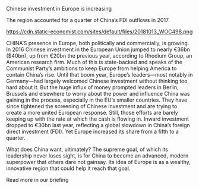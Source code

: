 Chinese investment in Europe is increasing

The region accounted for a quarter of China’s FDI outflows in 2017

https://cdn.static-economist.com/sites/default/files/20181013_WOC498.png

CHINA’S presence in Europe, both politically and commercially, is growing. In 2016 Chinese investment in the European Union jumped to nearly €36bn ($40bn), up from €20bn the previous year, according to Rhodium Group, an American research firm. Much of this is state-backed and speaks of the Communist Party’s ambitions to keep Europe from helping America to contain China’s rise. Until that boom year, Europe’s leaders—most notably in Germany—had largely welcomed Chinese investment without thinking too hard about it. But the huge influx of money prompted leaders in Berlin, Brussels and elsewhere to worry about the power and influence China was gaining in the process, especially in the EU’s smaller countries. They have since tightened the screening of Chinese investment and are trying to create a more united European response. Still, those efforts are barely keeping up with the rate at which the cash is flowing in. Inward investment dropped to €30bn last year, reflecting a global slowdown in China’s foreign direct investment (FDI). Yet Europe increased its share from a fifth to a quarter.

What does China want, ultimately? The supreme goal, of which its leadership never loses sight, is for China to become an advanced, modern superpower that others dare not gainsay. Its idea of Europe is as a wealthy, innovative region that could help it reach that goal.

 Read more in our  briefing  